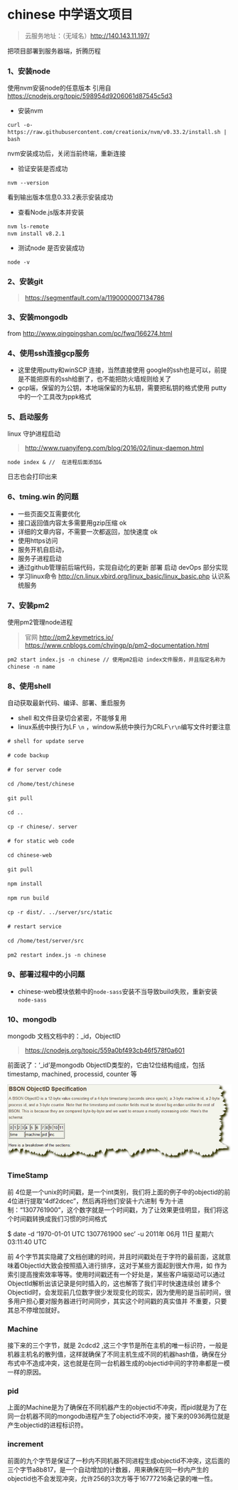 chinese 中学语文项目
===
> 云服务地址：（无域名）http://140.143.11.197/

把项目部署到服务器端，折腾历程

### 1、安装node
使用nvm安装node的任意版本
引用自 https://cnodejs.org/topic/598954d9206061d87545c5d3

 *   安装nvm

```
curl -o- https://raw.githubusercontent.com/creationix/nvm/v0.33.2/install.sh | bash
```
nvm安装成功后，关闭当前终端，重新连接 
* 验证安装是否成功
```
nvm --version
```
看到输出版本信息0.33.2表示安装成功

*   查看Node.js版本并安装
```
nvm ls-remote 
nvm install v8.2.1
```
* 测试node 是否安装成功
```
node -v
```
### 2、安装git

> https://segmentfault.com/a/1190000007134786


### 3、安装mongodb
from http://www.qingpingshan.com/pc/fwq/166274.html

### 4、使用ssh连接gcp服务
* 这里使用putty和winSCP 连接，当然直接使用 google的ssh也是可以，前提是不能把原有的ssh给删了，也不能把防火墙规则给关了
* gcp端，保留的为公钥，本地端保留的为私钥，需要把私钥的格式使用 putty中的一个工具改为ppk格式


### 5、启动服务

linux 守护进程启动
> http://www.ruanyifeng.com/blog/2016/02/linux-daemon.html 

```shell
node index & //  在进程后面添加&
```
日志也会打印出来

### 6、tming.win 的问题

* 一些页面交互需要优化
* 接口返回值内容太多需要用gzip压缩 ok
* 详细的文章内容，不需要一次都返回，加快速度 ok
* 使用https访问
* 服务开机自启动，
* 服务子进程启动
* 通过github管理前后端代码，实现自动化的更新 部署 启动 devOps 部分实现
* 学习linux命令  http://cn.linux.vbird.org/linux_basic/linux_basic.php  认识系统服务

### 7、安装pm2

使用pm2管理node进程

> 官网 http://pm2.keymetrics.io/
https://www.cnblogs.com/chyingp/p/pm2-documentation.html


```shell
pm2 start index.js -n chinese // 使用pm2启动 index文件服务，并且指定名称为 chinese -n name
```
### 8、使用shell 
自动获取最新代码、编译、部署、重启服务

* shell 和文件目录切合紧密，不能够复用
* linux系统中换行为LF `\n` ，window系统中换行为CRLF`\r\n`编写文件时要注意

```shell
# shell for update serve

# code backup

# for server code

cd /home/test/chinese

git pull

cd ..

cp -r chinese/. server

# for static web code

cd chinese-web

git pull

npm install

npm run build

cp -r dist/. ../server/src/static

# restart service

cd /home/test/server/src

pm2 restart index.js -n chinese
```

### 9、部署过程中的小问题

*	chinese-web模块依赖中的`node-sass`安装不当导致build失败，重新安装`node-sass`


### 10、mongodb

mongodb 文档文档中的：_id，ObjectID

> https://cnodejs.org/topic/559a0bf493cb46f578f0a601

前面说了：‘_id’是mongodb ObjectID类型的，它由12位结构组成，包括timestamp, machined, processid, counter 等

![id的描述](./imgs/mongodb-objectid.png)

### TimeStamp
前 4位是一个unix的时间戳，是一个int类别，我们将上面的例子中的objectid的前4位进行提取“4df2dcec”，然后再将他们安装十六进制 专为十进制：“1307761900”，这个数字就是一个时间戳，为了让效果更佳明显，我们将这个时间戳转换成我们习惯的时间格式

$ date -d ‘1970-01-01 UTC 1307761900 sec’ -u 2011年 06月 11日 星期六 03:11:40 UTC

前 4个字节其实隐藏了文档创建的时间，并且时间戳处在于字符的最前面，这就意味着ObjectId大致会按照插入进行排序，这对于某些方面起到很大作用，如 作为索引提高搜索效率等等。使用时间戳还有一个好处是，某些客户端驱动可以通过ObjectId解析出该记录是何时插入的，这也解答了我们平时快速连续创 建多个Objectid时，会发现前几位数字很少发现变化的现实，因为使用的是当前时间，很多用户担心要对服务器进行时间同步，其实这个时间戳的真实值并 不重要，只要其总不停增加就好。
### Machine

接下来的三个字节，就是 2cdcd2 ,这三个字节是所在主机的唯一标识符，一般是机器主机名的散列值，这样就确保了不同主机生成不同的机器hash值，确保在分布式中不造成冲突，这也就是在同一台机器生成的objectid中间的字符串都是一模一样的原因。

### pid

上面的Machine是为了确保在不同机器产生的objectid不冲突，而pid就是为了在同一台机器不同的mongodb进程产生了objectid不冲突，接下来的0936两位就是产生objectid的进程标识符。

### increment

前面的九个字节是保证了一秒内不同机器不同进程生成objectid不冲突，这后面的三个字节a8b817，是一个自动增加的计数器，用来确保在同一秒内产生的objectid也不会发现冲突，允许256的3次方等于16777216条记录的唯一性。
